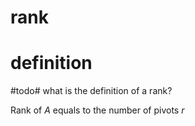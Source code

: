 # rank

# definition

​#todo#​ what is the definition of a rank? 

Rank of $A$ equals to the number of pivots $r$

‍

